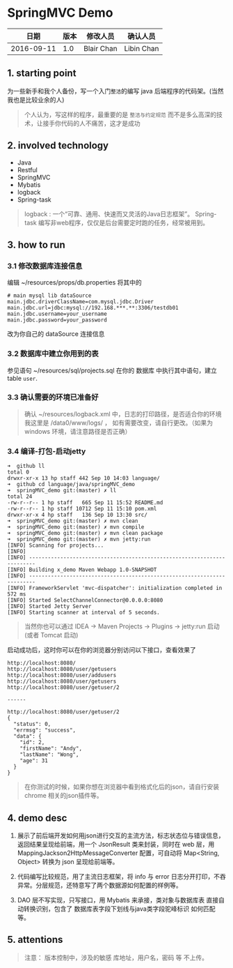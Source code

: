 # SpringMVC Demo

|日期|版本|修改人员|确认人员|
|--------|-------|---------|--------|
2016-09-11 | 1.0 | Blair Chan | Libin Chan


## 1. starting point

为一些新手和我个人备份，写一个入门`整洁`的编写 java 后端程序的代码架。(当然我也是比较业余的人)

> 个人认为，写这样的程序，最重要的是 `整洁与约定规范` 而不是多么高深的技术，让接手你代码的人不痛苦，这才是成功
 
## 2. involved technology

 - Java
 - Restful
 - SpringMVC
 - Mybatis
 - logback
 - Spring-task

> logback : 一个“可靠、通用、快速而又灵活的Java日志框架”。
> Spring-task 编写非web程序，仅仅是后台需要定时跑的任务，经常被用到。

## 3. how to run

### 3.1 修改数据库连接信息

编辑 ~/resources/props/db.properties 将其中的

```
# main mysql lib dataSource
main.jdbc.driverClassName=com.mysql.jdbc.Driver
main.jdbc.url=jdbc:mysql://192.168.***.**:3306/testdb01
main.jdbc.username=your_username
main.jdbc.password=your_password
```

改为你自己的 dataSource 连接信息

### 3.2 数据库中建立你用到的表

参见语句  ~/resources/sql/projects.sql 在你的 数据库 中执行其中语句，建立 table `user`.

### 3.3 确认需要的环境已准备好

> 确认 ~/resources/logback.xml 中，日志的打印路径，是否适合你的环境  
> 我这里是 /data0/www/logs/ ， 如有需要改变，请自行更改。（如果为 windows 环境，请注意路径是否正确）

### 3.4 编译-打包-启动jetty
```
➜  github ll
total 0
drwxr-xr-x 13 hp staff 442 Sep 10 14:03 language/
➜  github cd language/java/springMVC_demo
➜  springMVC_demo git:(master) ✗ ll
total 24
-rw-r--r-- 1 hp staff   665 Sep 11 15:52 README.md
-rw-r--r-- 1 hp staff 10712 Sep 11 15:10 pom.xml
drwxr-xr-x 4 hp staff   136 Sep 10 13:30 src/
➜  springMVC_demo git:(master) ✗ mvn clean
➜  springMVC_demo git:(master) ✗ mvn compile
➜  springMVC_demo git:(master) ✗ mvn clean package
➜  springMVC_demo git:(master) ✗ mvn jetty:run
[INFO] Scanning for projects...
[INFO]
[INFO] ------------------------------------------------------------------------
[INFO] Building x_demo Maven Webapp 1.0-SNAPSHOT
[INFO] ------------------------------------------------------------------------
[INFO] FrameworkServlet 'mvc-dispatcher': initialization completed in 572 ms
[INFO] Started SelectChannelConnector@0.0.0.0:8080
[INFO] Started Jetty Server
[INFO] Starting scanner at interval of 5 seconds.
```

> 当然你也可以通过 IDEA -> Maven Projects -> Plugins -> jetty:run 启动 (或者 Tomcat 启动)

启动成功后，这时你可以在你的浏览器分别访问以下接口，查看效果了

```
http://localhost:8080/
http://localhost:8080/user/getusers
http://localhost:8080/user/addusers
http://localhost:8080/user/getusers
http://localhost:8080/user/getuser/2

------

http://localhost:8080/user/getuser/2
{
  "status": 0,
  "errmsg": "success",
  "data": {
    "id": 2,
    "firstName": "Andy",
    "lastName": "Wong",
    "age": 31
  }
}
```

> 在你测试的时候，如果你想在浏览器中看到格式化后的json，请自行安装 chrome 相关的json插件等。

## 4. demo desc

1. 展示了前后端开发如何用json进行交互的主流方法，标志状态位与错误信息，返回结果呈现给前端，用一个 JsonResult 类来封装，同时在 web 层，用MappingJackson2HttpMessageConverter 配置，可自动将 Map\<String, Object\> 转换为 json 呈现给前端等。

2. 代码编写比较规范，用了主流日志框架，将 info 与 error 日志分开打印，不吞异常。分层规范，还特意写了两个数据源如何配置的样例等。

3. DAO 层不写实现，只写接口，用 Mybatis 来承接，类对象与数据库表 直接自动转换识别，包含了 数据库表字段下划线与java类字段驼峰标识 如何匹配等。

## 5. attentions

> 注意： 版本控制中，涉及的敏感 库地址，用户名，密码 等 不上传。




